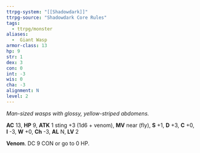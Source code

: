 ```yaml
---
ttrpg-system: "[[Shadowdark]]"
ttrpg-source: "Shadowdark Core Rules"
tags:
  - ttrpg/monster
aliases:
  -  Giant Wasp
armor-class: 13
hp: 9
str: 1
dex: 3
con: 0
int: -3
wis: 0
cha: -3
alignment: N
level: 2
---
```


_Man-sized wasps with glossy, yellow-striped abdomens._

**AC** 13, **HP** 9, **ATK** 1 sting +3 (1d6 + venom), **MV** near (fly), **S** +1, **D** +3, **C** +0, **I** -3, **W** +0, **Ch** -3, **AL** N, **LV** 2

**Venom**. DC 9 CON or go to 0 HP.


